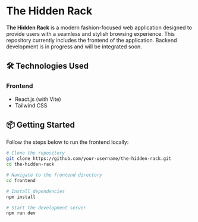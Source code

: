 # The Hidden Rack

**The Hidden Rack** is a modern fashion-focused web application designed to provide users with a seamless and stylish browsing experience. This repository currently includes the frontend of the application. Backend development is in progress and will be integrated soon.

## 🛠️ Technologies Used

### Frontend
- React.js (with Vite)
- Tailwind CSS

## 📦 Getting Started

Follow the steps below to run the frontend locally:

```bash
# Clone the repository
git clone https://github.com/your-username/the-hidden-rack.git
cd the-hidden-rack

# Navigate to the frontend directory
cd frontend

# Install dependencies
npm install

# Start the development server
npm run dev
